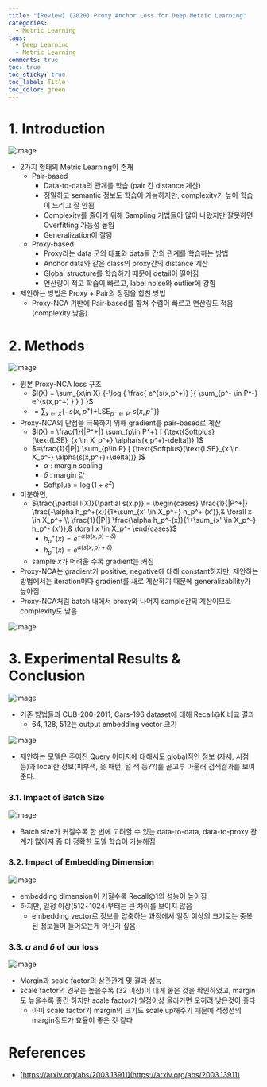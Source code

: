 ```yaml
---
title: "[Review] (2020) Proxy Anchor Loss for Deep Metric Learning"
categories:
  - Metric Learning
tags:
  - Deep Learning
  - Metric Learning
comments: true
toc: true
toc_sticky: true
toc_label: Title
toc_color: green
---
```



# 1. Introduction

![image](/assets/imgs/paper/2020-proxy-anchor/00.png)

- 2가지 형태의 Metric Learning이 존재
    - Pair-based
        - Data-to-data의 관계를 학습 (pair 간 distance 계산)
        - 정밀하고 semantic 정보도 학습이 가능하지만, complexity가 높아 학습이 느리고 잘 안됨
        - Complexity를 줄이기 위해 Sampling 기법들이 많이 나왔지만 잘못하면 Overfitting 가능성 높임
        - Generalization이 잘됨
    - Proxy-based
        - Proxy라는 data 군의 대표와 data들 간의 관계를 학습하는 방법
        - Anchor data와 같은 class의 proxy간의 distance 계산
        - Global structure를 학습하기 때문에 detail이 떨어짐
        - 연산량이 적고 학습이 빠르고, label noise와 outlier에 강함
- 제안하는 방법은 Proxy + Pair의 장점을 합친 방법
    - Proxy-NCA 기반에 Pair-based를 합쳐 수렴이 빠르고 연산량도 적음(complexity 낮음)

# 2. Methods

![image](/assets/imgs/paper/2020-proxy-anchor/01.png)

- 원본 Proxy-NCA loss 구조
    - $l(X) = \sum_{x\in X} {-\log { \frac{ e^{s(x,p^+)} }{ \sum_{p^- \in P^-} e^{s(x,p^+) } } } }$
    - $=\sum_{x\in X} \{-{s(x,p^+)}{ + \text{LSE}_{p^- \in P^-}s(x,p^-) } \}$
- Proxy-NCA의 단점을 극복하기 위해 gradient를 pair-based로 계산
    - $l(X) =  \frac{1}{|P^+|} \sum_{p\in P^+} [ {\text{Softplus}(\text{LSE}_{x \in X_p^+}  \alpha(s(x,p^+)-\delta))} ]$
    - $=\frac{1}{|P|} \sum_{p\in P} [ {\text{Softplus}(\text{LSE}_{x \in X_p^-}  \alpha(s(x,p^+)+\delta))} ]$
        - $\alpha$ : margin scaling
        - $\delta$ : margin 값
        - $\text{Softplus}=\log(1+e^z)$
- 미분하면,
    - $\frac{\partial l(X)}{\partial s(x,p)} = \begin{cases} \frac{1}{|P^+|} \frac{-\alpha h_p^+(x)}{1+\sum_{x' \in X_p^+} h_p^+ (x')},& \forall x \in X_p^+ \\ \frac{1}{|P|} \frac{\alpha h_p^-(x)}{1+\sum_{x' \in X_p^-} h_p^- (x')},& \forall x \in X_p^- \end{cases}$
        - $h_p^+(x)=e^{-\alpha (s(x,p)-\delta)}$
        - $h_p^-(x)=e^{\alpha (s(x,p)+\delta)}$
    - sample $x$가 어려울 수록 gradient는 커짐
- Proxy-NCA는 gradient가 positive, negative에 대해 constant하지만, 제안하는 방법에서는 iteration마다 gradient를 새로 계산하기 때문에 generalizability가 높아짐
- Proxy-NCA처럼 batch 내에서 proxy와 나머지 sample간의 계산이므로 complexity도 낮음

![image](/assets/imgs/paper/2020-proxy-anchor/02.png)

# 3. Experimental Results & Conclusion

![image](/assets/imgs/paper/2020-proxy-anchor/03.png)

- 기존 방법들과 CUB-200-2011, Cars-196 dataset에 대해 Recall@K 비교 결과
    - 64, 128, 512는 output embedding vector 크기

![image](/assets/imgs/paper/2020-proxy-anchor/04.png)

- 제안하는 모델은 주어진 Query 이미지에 대해서도 global적인 정보 (자세, 시점 등)과 local한 정보(피부색, 옷 패턴, 털 색 등??)를 골고루 아울러 검색결과를 보여준다.

### 3.1. Impact of Batch Size

![image](/assets/imgs/paper/2020-proxy-anchor/05.png)

- Batch size가 커질수록 한 번에 고려할 수 있는 data-to-data, data-to-proxy 관계가 많아져 좀 더 정확한 모델 학습이 가능해짐

### 3.2. Impact of Embedding Dimension

![image](/assets/imgs/paper/2020-proxy-anchor/06.png)

- embedding dimension이 커질수록 Recall@1의 성능이 높아짐
- 하지만, 일정 이상(512~1024)부터는 큰 차이를 보이지 않음
    - embedding vector로 정보를 압축하는 과정에서 일정 이상의 크기로는 중복된 정보들이 들어오는게 아닌가 싶음

### 3.3. $\alpha$ and $\delta$ of our loss

![image](/assets/imgs/paper/2020-proxy-anchor/07.png)

- Margin과 scale factor의 상관관계 및 결과 성능
- scale factor의 경우는 높을수록 (32 이상)이 대게 좋은 것을 확인하였고, margin도 높을수록 좋긴 하지만 scale factor가 일정이상 올라가면 오히려 낮은것이 좋다
    - 아마 scale factor가 margin의 크기도 scale up해주기 때문에 적정선의 margin정도가 효율이 좋은 것 같다

# References

- [https://arxiv.org/abs/2003.13911](https://arxiv.org/abs/2003.13911)